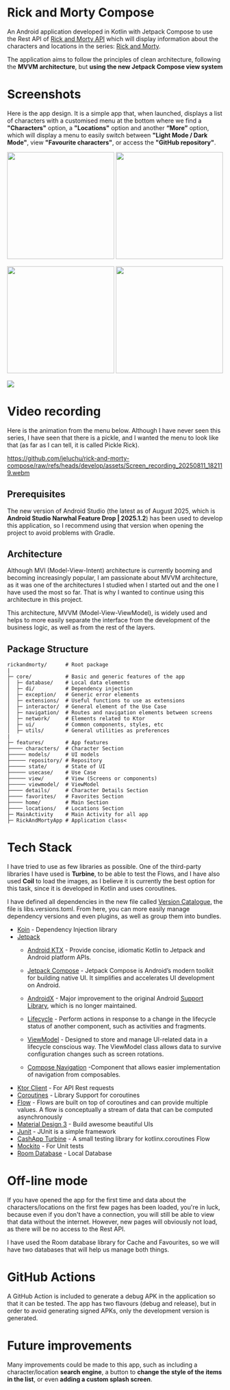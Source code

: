 # Rick and Morty Compose

An Android application developed in Kotlin with Jetpack Compose to use the Rest API of [Rick and Morty API](https://rickandmortyapi.com/) which will display information about the characters and locations in the series: [Rick and Morty](https://www.filmaffinity.com/es/film551351.html).

The application aims to follow the principles of clean architecture, following the **MVVM architecture**, but **using the new Jetpack Compose view system**

# Screenshots

Here is the app design. It is a simple app that, when launched, displays a list of characters with a customised menu at the bottom where we find a **"Characters"** option, a **"Locations"** option and another **“More”** option, which will display a menu to easily switch between **"Light Mode / Dark Mode"**, view **"Favourite characters"**, or access the **"GitHub repository"**.

<img src="https://raw.githubusercontent.com/jeluchu/rick-and-morty-compose/refs/heads/develop/assets/Screenshot_20250811_182022.png" width="250"/> <img src="https://raw.githubusercontent.com/jeluchu/rick-and-morty-compose/refs/heads/develop/assets/Screenshot_20250811_182151.png" width="250"/> 

<img src="https://raw.githubusercontent.com/jeluchu/rick-and-morty-compose/refs/heads/develop/assets/Screenshot_20250811_182035.png" width="250"/> <img src="https://raw.githubusercontent.com/jeluchu/rick-and-morty-compose/refs/heads/develop/assets/Screenshot_20250811_182050.png" width="250"/>

<img src="https://raw.githubusercontent.com/jeluchu/rick-and-morty-compose/refs/heads/develop/assets/Screenshot_20250811_182102.png"/> 

# Video recording
Here is the animation from the menu below. Although I have never seen this series, I have seen that there is a pickle, and I wanted the menu to look like that (as far as I can tell, it is called Pickle Rick).

https://github.com/jeluchu/rick-and-morty-compose/raw/refs/heads/develop/assets/Screen_recording_20250811_182119.webm


## Prerequisites

The new version of Android Studio (the latest as of August 2025, which is **Android Studio Narwhal Feature Drop | 2025.1.2**) has been used to develop this application, so I recommend using that version when opening the project to avoid problems with Gradle.

## Architecture
Although MVI (Model-View-Intent) architecture is currently booming and becoming increasingly popular, I am passionate about MVVM architecture, as it was one of the architectures I studied when I started out and the one I have used the most so far. That is why I wanted to continue using this architecture in this project.

This architecture, MVVM (Model-View-ViewModel), is widely used and helps to more easily separate the interface from the development of the business logic, as well as from the rest of the layers.

## Package Structure
```
rickandmorty/      # Root package
|
├─ core/           # Basic and generic features of the app
│  ├─ database/    # Local data elements
│  ├─ di/          # Dependency injection
│  ├─ exception/   # Generic error elements
│  ├─ extensions/  # Useful functions to use as extensions
│  ├─ interactor/  # General element of the Use Case
│  ├─ navigation/  # Routes and navigation elements between screens
│  ├─ network/     # Elements related to Ktor
│  ├─ ui/          # Common components, styles, etc
│  ├─ utils/       # General utilities as preferences
|
├─ features/       # App features
├──── characters/  # Character Section
├───── models/     # UI models
├───── repository/ # Repository
├───── state/      # State of UI
├───── usecase/    # Use Case
├───── view/       # View (Screens or components)
├───── viewmodel/  # ViewModel
├──── details/     # Character Details Section
├──── favorites/   # Favorites Section
├──── home/        # Main Section
├──── locations/   # Locations Section
├─ MainActivity    # Main Activity for all app
├─ RickAndMortyApp # Application class<
```
# Tech Stack

I have tried to use as few libraries as possible. One of the third-party libraries I have used is **Turbine**, to be able to test the Flows, and I have also used **Coil** to load the images, as I believe it is currently the best option for this task, since it is developed in Kotlin and uses coroutines.

I have defined all dependencies in the new file called [Version Catalogue](https://docs.gradle.org/current/userguide/platforms.html), the file is libs.versions.toml. From here, you can more easily manage dependency versions and even plugins, as well as group them into bundles.

- [Koin](https://insert-koin.io/) - Dependency Injection library
- [Jetpack](https://developer.android.com/jetpack)
    -   [Android KTX](https://developer.android.com/kotlin/ktx.html) - Provide concise, idiomatic Kotlin to Jetpack and Android platform APIs.
    -   [Jetpack Compose](https://developer.android.com/jetpack/compose) - Jetpack Compose is Android’s modern toolkit for building native UI. It simplifies and accelerates UI development on Android.
    - [AndroidX](https://developer.android.com/jetpack/androidx) - Major improvement to the original Android [Support Library](https://developer.android.com/topic/libraries/support-library/index), which is no longer maintained.
    -   [Lifecycle](https://developer.android.com/topic/libraries/architecture/lifecycle) - Perform actions in response to a change in the lifecycle status of another component, such as activities and fragments.

    -   [ViewModel](https://developer.android.com/topic/libraries/architecture/viewmodel) - Designed to store and manage UI-related data in a lifecycle conscious way. The ViewModel class allows data to survive configuration changes such as screen rotations.

    - [Compose Navigation](https://developer.android.com/jetpack/compose/navigation) -Component that allows easier implementation of navigation from composables.
- [Ktor Client](https://ktor.io/) - For API Rest requests
- [Coroutines](https://github.com/Kotlin/kotlinx.coroutines) - Library Support for coroutines
- [Flow](https://developer.android.com/kotlin/flow) - Flows are built on top of coroutines and can provide multiple values. A flow is conceptually a stream of data that can be computed asynchronously
- [Material Design 3](https://m3.material.io/) - Build awesome beautiful UIs
- [Junit](https://junit.org/junit4/) - JUnit is a simple framework
- [CashApp Turbine](https://github.com/cashapp/turbine) - A small testing library for kotlinx.coroutines Flow
- [Mockito](https://site.mockito.org/) - For Unit tests
- [Room Database](https://developer.android.com/jetpack/androidx/releases/room) - Local Database

# Off-line mode
If you have opened the app for the first time and data about the characters/locations on the first few pages has been loaded, you're in luck, because even if you don't have a connection, you will still be able to view that data without the internet. However, new pages will obviously not load, as there will be no access to the Rest API.

I have used the Room database library for Cache and Favourites, so we will have two databases that will help us manage both things.

# GitHub Actions

A GitHub Action is included to generate a debug APK in the application so that it can be tested. The app has two flavours (debug and release), but in order to avoid generating signed APKs, only the development version is generated.

# Future improvements

Many improvements could be made to this app, such as including a character/location **search engine**, a button to **change the style of the items in the list**, or even **adding a custom splash screen**.